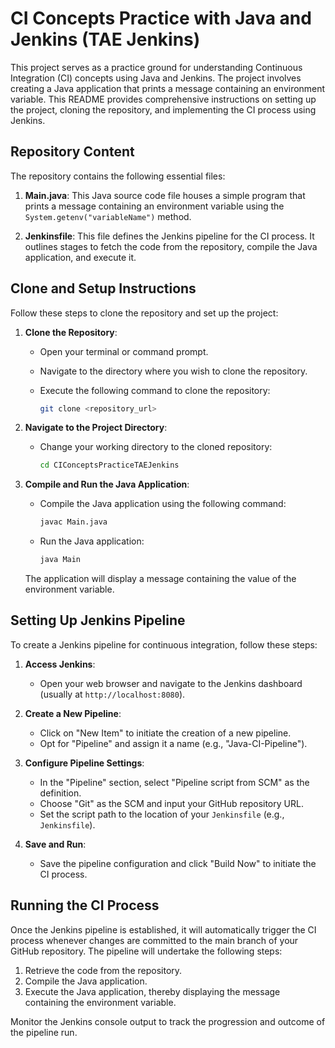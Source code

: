# CI Concepts Practice with Java and Jenkins (TAE Jenkins)

This project serves as a practice ground for understanding Continuous Integration (CI) concepts using Java and Jenkins. The project involves creating a Java application that prints a message containing an environment variable. This README provides comprehensive instructions on setting up the project, cloning the repository, and implementing the CI process using Jenkins.

## Repository Content

The repository contains the following essential files:

1. **Main.java**: This Java source code file houses a simple program that prints a message containing an environment variable using the `System.getenv("variableName")` method.

2. **Jenkinsfile**: This file defines the Jenkins pipeline for the CI process. It outlines stages to fetch the code from the repository, compile the Java application, and execute it.

## Clone and Setup Instructions

Follow these steps to clone the repository and set up the project:

1. **Clone the Repository**:
   - Open your terminal or command prompt.
   - Navigate to the directory where you wish to clone the repository.
   - Execute the following command to clone the repository:

     ```bash
     git clone <repository_url>
     ```

2. **Navigate to the Project Directory**:
   - Change your working directory to the cloned repository:

     ```bash
     cd CIConceptsPracticeTAEJenkins
     ```

3. **Compile and Run the Java Application**:
   - Compile the Java application using the following command:

     ```bash
     javac Main.java
     ```

   - Run the Java application:

     ```bash
     java Main
     ```

   The application will display a message containing the value of the environment variable.

## Setting Up Jenkins Pipeline

To create a Jenkins pipeline for continuous integration, follow these steps:

1. **Access Jenkins**:
   - Open your web browser and navigate to the Jenkins dashboard (usually at `http://localhost:8080`).

2. **Create a New Pipeline**:
   - Click on "New Item" to initiate the creation of a new pipeline.
   - Opt for "Pipeline" and assign it a name (e.g., "Java-CI-Pipeline").

3. **Configure Pipeline Settings**:
   - In the "Pipeline" section, select "Pipeline script from SCM" as the definition.
   - Choose "Git" as the SCM and input your GitHub repository URL.
   - Set the script path to the location of your `Jenkinsfile` (e.g., `Jenkinsfile`).

4. **Save and Run**:
   - Save the pipeline configuration and click "Build Now" to initiate the CI process.

## Running the CI Process

Once the Jenkins pipeline is established, it will automatically trigger the CI process whenever changes are committed to the main branch of your GitHub repository. The pipeline will undertake the following steps:

1. Retrieve the code from the repository.
2. Compile the Java application.
3. Execute the Java application, thereby displaying the message containing the environment variable.

Monitor the Jenkins console output to track the progression and outcome of the pipeline run.
